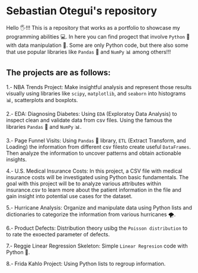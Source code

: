 # Sebastian Otegui's repository
Hello 🖐️!!!
This is a repository that works as a portfolio to showcase my programming abilities 💻.
In here you can find progect that involve `Python` 🐍 with data manipulation 💾. Some are only Python code, but there also some that use popular libraries like `Pandas` 🐼 and `NumPy` 📊 among others!!!

## The projects are as follows:

1.- NBA Trends Project:
  Make insightful analysis and represent those results visually using libraries like `scipy`, `matplotlib`, and `seaborn` into histograms 📊, scatterplots and boxplots.

2.- EDA: Diagnosing Diabetes:
  Using `EDA` (Exploratoy Data Analysis) to inspect clean and validate data from csv files. Using the famous the libraries `Pandas` 🐼 and `NumPy` 📊.

3.- Page Funnel Visits:
  Using `Pandas` 🐼 library, `ETL` (Extract Transform, and Loading) the information from different csv filesto create useful `DataFrames`. Then analyze the information to uncover patterns and obtain actionable insights.

4.- U.S. Medical Insurance Costs:
  In this project, a CSV file with medical insurance costs will be investigated using Python basic fundamentals. The goal with this project will be to analyze various attributes within insurance.csv to learn more about the patient information in the file and gain insight into potential use cases for the dataset.

5.- Hurricane Analysis:
  Organize and manipulate data using Python lists and dictionaries to categorize the information from various hurricanes 🌪️.

6.- Product Defects:
  Distribution theory usibg the `Poisson distribution` to to rate the exoected parameter of defects.

7.- Reggie Linear Regression Skeleton:
  Simple `Linear Regresion` code with Python 🐍.
  
8.- Frida Kahlo Project:
  Using Python lists to regroup information.



